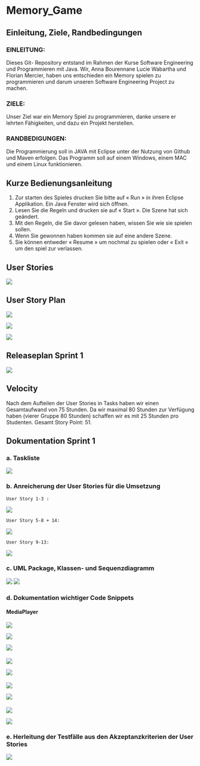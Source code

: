 Memory_Game
====
   
   ## Einleitung, Ziele, Randbedingungen

### EINLEITUNG:

Dieses Git- Repository entstand im Rahmen der Kurse Software Engineering und Programmieren mit Java. Wir, Anna Bourennane Lucie Wabartha und Florian Mercier, haben uns entschieden ein Memory spielen zu programmieren und darum unseren Software Engineering Project zu machen.


### ZIELE:

Unser Ziel war ein Memory Spiel zu programmieren, danke unsere er lehrten Fähigkeiten, und dazu ein Projekt herstellen.

### RANDBEDIGUNGEN:

Die Programmierung soll in JAVA mit Eclipse unter der Nutzung von Github und Maven erfolgen. Das Programm soll auf einem Windows, einem MAC und einem Linux funktionieren.

## Kurze Bedienungsanleitung

1) Zur starten des Spieles drucken Sie bitte auf « Run » in ihren Eclipse Applikation. Ein Java Fenster wird sich öffnen.
2) Lesen Sie die Regeln und drucken sie auf « Start ». Die Szene hat sich geändert. 
3) Mit den Regeln, die Sie davor gelesen haben, wissen Sie wie sie spielen sollen. 
4) Wenn Sie gewonnen haben kommen sie auf eine andere Szene.
5) Sie können entweder « Resume » um nochmal zu spielen oder « Exit » um den spiel zur verlassen.

## User Stories 

![](http://image.noelshack.com/fichiers/2018/51/7/1545591524-user-story.png)

## User Story Plan

![](http://image.noelshack.com/fichiers/2018/51/7/1545591524-user-story-plan-1.png)

![](http://image.noelshack.com/fichiers/2018/51/7/1545591524-user-story-plan-2.png)

![](http://image.noelshack.com/fichiers/2018/51/7/1545591524-user-story-plan-3.png)

## Releaseplan Sprint 1
 

![](http://image.noelshack.com/fichiers/2018/51/7/1545591524-release-plan.png)

## Velocity

Nach dem Aufteilen der User Stories in Tasks haben wir einen Gesamtaufwand von 75 Stunden. Da wir maximal 80 Stunden zur Verfügung haben (vierer Gruppe 80 Stunden) schaffen wir es mit 25 Stunden pro Studenten. Gesamt Story Point: 51.

## Dokumentation Sprint 1
 
  
 ### a. Taskliste 

![](http://image.noelshack.com/fichiers/2018/51/7/1545589180-6a.png)
  
  ### b. Anreicherung der User Stories für die Umsetzung 
  
  
    User Story 1-3 :
  
  ![](http://image.noelshack.com/fichiers/2018/51/7/1545589180-user-story-1-3.png)
  
    User Story 5-8 + 14:  
  
  ![](http://image.noelshack.com/fichiers/2018/51/7/1545589180-user-story-5-8-14.png)
  
    User Story 9-13:  
  
  ![](http://image.noelshack.com/fichiers/2018/51/7/1545589217-user-story-9-13.png)
  
  
  ### c. UML Package, Klassen- und Sequenzdiagramm
  
  ![](http://image.noelshack.com/fichiers/2018/51/7/1545589180-6c.png)
  ![](http://image.noelshack.com/fichiers/2018/51/7/1545589180-6c2.png)
  
  ### d. Dokumentation wichtiger Code Snippets 
  
  #### MediaPlayer
  
  ![](http://image.noelshack.com/fichiers/2018/51/7/1545593779-capture-musique-1.png)
  
  ![](http://image.noelshack.com/fichiers/2018/51/7/1545593779-capture-musique-2.png)
  
  ![](http://image.noelshack.com/fichiers/2018/51/7/1545594184-capture-musique-3.png)
  
  #### 
  
  ![](http://image.noelshack.com/fichiers/2018/51/7/1545594335-capture-police-texte-2.png)
  
  ![](http://image.noelshack.com/fichiers/2018/51/7/1545594184-capture-police-texte.png)
  
  #### 
  
  ![](http://image.noelshack.com/fichiers/2018/51/7/1545593779-capture-couleur-texte-1.png)
  
  ![](http://image.noelshack.com/fichiers/2018/51/7/1545594184-capture-couleur-texte-2.png)
  
  #### 
  
  ![](http://image.noelshack.com/fichiers/2018/51/7/1545593779-capture-curseur-2.png)
  
  ![](http://image.noelshack.com/fichiers/2018/51/7/1545593779-capture-curseur.png)
  
 ###  e. Herleitung der Testfälle aus den Akzeptanzkriterien der User Stories
  
  ![](http://image.noelshack.com/fichiers/2018/51/7/1545589180-6e.png)


